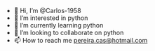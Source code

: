- 👋 Hi, I’m @Carlos-1958
- 👀 I’m interested in python
- 🌱 I’m currently learning python
- 💞️ I’m looking to collaborate on python
- 📫 How to reach me pereira.cas@hotmail.com

<!---
Carlos-1958/Carlos-1958 is a ✨ special ✨ repository because its `README.md` (this file) appears on your GitHub profile.
You can click the Preview link to take a look at your changes.
--->
